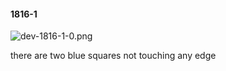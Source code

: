 #### 1816-1
![dev-1816-1-0.png](https://github.com/lil-lab/nlvr/raw/master/nlvr/dev/images/4/dev-1816-1-0.png "dev-1816-1-0.png")

there are two blue squares not touching any edge